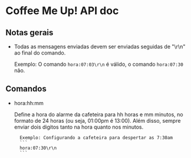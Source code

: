 # Coffee Me Up! API doc

## Notas gerais

- Todas as mensagens enviadas devem ser enviadas seguidas de "\r\n" ao final do comando.

    Exemplo: O comando ```hora:07:03\r\n``` é válido, o comando ```hora:07:30``` não.

## Comandos

- hora:hh:mm

  Define a hora do alarme da cafeteira para hh horas e mm minutos, no formato de 24 horas
  (ou seja, 01:00pm é 13:00). Além disso, sempre enviar dois digitos tanto na hora quanto
  nos minutos.

        Exemplo: Configurando a cafeteira para despertar as 7:30am
        ```
        hora:07:30\r\n
        ```
